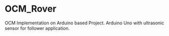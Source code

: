 # OCM_Rover
OCM Implementation on Arduino based Project.
Arduino Uno with ultrasonic sensor for follower application.
